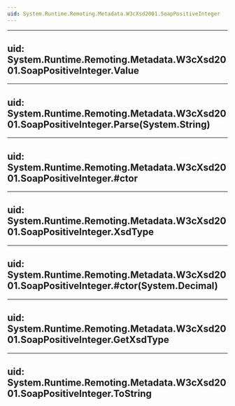 ```yaml
---
uid: System.Runtime.Remoting.Metadata.W3cXsd2001.SoapPositiveInteger
---
```


---
uid: System.Runtime.Remoting.Metadata.W3cXsd2001.SoapPositiveInteger.Value
---

---
uid: System.Runtime.Remoting.Metadata.W3cXsd2001.SoapPositiveInteger.Parse(System.String)
---

---
uid: System.Runtime.Remoting.Metadata.W3cXsd2001.SoapPositiveInteger.#ctor
---

---
uid: System.Runtime.Remoting.Metadata.W3cXsd2001.SoapPositiveInteger.XsdType
---

---
uid: System.Runtime.Remoting.Metadata.W3cXsd2001.SoapPositiveInteger.#ctor(System.Decimal)
---

---
uid: System.Runtime.Remoting.Metadata.W3cXsd2001.SoapPositiveInteger.GetXsdType
---

---
uid: System.Runtime.Remoting.Metadata.W3cXsd2001.SoapPositiveInteger.ToString
---
